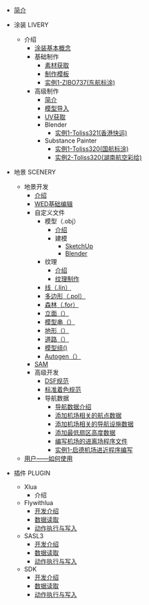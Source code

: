 - [简介](/README.md)
  
- 涂装 LIVERY
  - 介绍
    - [涂装基本概念](cn/livery/livery_1.md)
    - 基础制作
      - [素材获取](cn/livery/livery_2.md)
      - [制作模板](cn/livery/livery_3.md)
      - [实例1-ZIBO737(东航标涂)](cn/livery/livery_4.md)
    - 高级制作
      - [简介](cn/livery/livery_5.md)
      - [模型导入](cn/livery/livery_6.md)
      - [UV获取](cn/livery/livery_7.md)
      - Blender
        - [实例1-Toliss321(香港快运)](cn/livery/livery_8.md)
      - Substance Painter
        - [实例1-Toliss320(国航标涂)](cn/livery/livery_9.md)
        - [实例2-Toliss320(湖南航空彩绘)](cn/livery//livery_10.md)
- 地景 SCENERY
  - 地景开发
    - [介绍](cn/scenery)
    - [WED基础编辑](cn/scenery)
    - 自定义文件
      - 模型（.obj）
        - [介绍](cn/scenery)
        - 建模
          - [SketchUp](cn/scenery)
          - [Blender](cn/scenery)
      - 纹理
        - [介绍](cn/scenery)
        - [纹理制作](cn/scenery)
      - [线（.lin）](cn/scenery)
      - [多边形（.pol）](cn/scenery)
      - [森林（.for）](cn/scenery)
      - [立面（）](cn/scenery)
      - [模型串（）](cn/scenery)
      - [地形（）](cn/scenery)
      - [道路（）](cn/scenery)
      - [模型组()](cn/scenery)
      - [Autogen（）](cn/scenery)
    - [SAM](cn/scenery)
    - 高级开发
      - [DSF规范](cn/scenery)
      - [标准着色规范](cn/scenery)
      - 导航数据
        - [导航数据介绍](cn/Navigation_data/Navigation_data_1.md)
        - [添加机场相关的航点数据](cn/Navigation_data/Navigation_data_2.md)
        - [添加机场相关的导航设施数据](cn/Navigation_data/Navigation_data_3.md)
        - [添加最低扇区高度数据](cn/Navigation_data/Navigation_data_4.md)
        - [编写机场的进离场程序文件](cn/Navigation_data/Navigation_data_5.md)
        - [实例1-启德机场进近程序编写](cn/Navigation_data/Navigation_data_6.md)
  - [用户——如何使用](cn/scenery)
  
- 插件 PLUGIN
  - Xlua
    - 介绍
  - Flywithlua
    - [开发介绍](cn/flywithlua)
    - [数据读取](cn/flywithlua)
    - [动作执行与写入](flywithlua.md)
  - SASL3
    - [开发介绍](cn/sasl3)
    - [数据读取](cn/sasl3)
    - [动作执行与写入](cn/sasl3)
  - SDK
    - [开发介绍](cn/sdk/1.md)
    - [数据读取](cn/sdk/2.md)
    - [动作执行与写入](cn/sdk/3.md)
